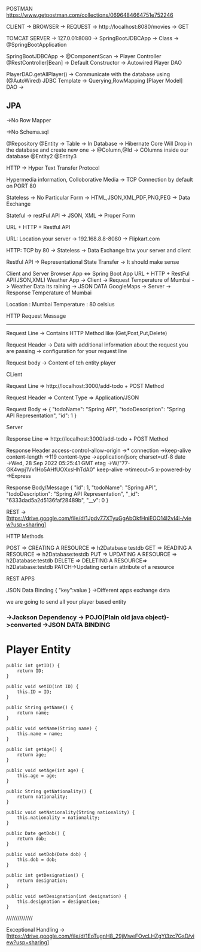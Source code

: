POSTMAN
https://www.getpostman.com/collections/0696484664751e752246


CLIENT -> BROWSER -> REQUEST -> http://localhost:8080/movies -> GET

TOMCAT SERVER -> 127.0.01:8080 -> SpringBootJDBCApp -> Class -> @SpringBootApplication

SpringBootJDBCApp -> @ComponentScan -> Player Controller @RestController[Bean] -> Default Constructor -> Autowired Player DAO

PlayerDAO.getAllPlayer() -> Communicate with the database using (@AutoWired) JDBC Template -> Querying,RowMapping [Player
Model] DAO ->

JPA
---
->No Row Mapper

->No Schema.sql

@Repository
@Entity -> Table -> In Database -> Hibernate Core Will Drop in the database and create new one -> @Column,@Id -> COlumns inside our database
@Entity2
@Entity3












HTTP -> Hyper Text Transfer Protocol

Hypermedia information, Colloborative Media -> TCP Connection by default on PORT 80

Stateless -> No Particular Form -> HTML,JSON,XML,PDF,PNG,PEG -> Data Exchange

Stateful -> restFul API -> JSON, XML -> Proper Form

URL + HTTP + Restful API

URL: Location your server -> 192.168.8.8-8080 -> Flipkart.com

HTTP: TCP by 80 -> Stateless -> Data Exchange btw your server and client

Restful API -> Representational State Transfer -> It should make sense



Client and Server
Browser App <=> Spring Boot App
URL + HTTP + RestFul API(JSON,XML)
Weather App -> Client -> Request Temperature of Mumbai -> Weather Data its raining -> JSON DATA
GoogleMaps -> Server -> Response Temperature of Mumbai 

Location : Mumbai
Temperature : 80 celsius

HTTP Request Message 

*****************************

Request Line -> Contains HTTP Method like (Get,Post,Put,Delete)

Request Header -> Data with additional information about the request you are passing -> configuration for your  request line

Request body -> Content of teh entity player



CLient

Request Line => http://localhost:3000/add-todo + POST Method

Request Header => Content Type => Application/JSON

Request Body => { "todoName": "Spring API", "todoDescription": "Spring API Representation", "id": 1 }

Server

Response Line => http://localhost:3000/add-todo + POST Method

Response Header access-control-allow-origin →* connection →keep-alive content-length →119 content-type →application/json; charset=utf-8 date →Wed, 28 Sep 2022 05:25:41 GMT etag →W/"77-GK4wpj1Vv1Ho5AHfUOXxsHhTdA0" keep-alive →timeout=5 x-powered-by →Express

Response Body/Message { "id": 1, "todoName": "Spring API", "todoDescription": "Spring API Representation", "_id": "6333dad5a2d5136faf28489b", "__v": 0 }

REST -> [https://drive.google.com/file/d/1Jpdv77XTyuGgAbOkfHniEOO14I2vI4l-/view?usp=sharing]

HTTP Methods

POST => CREATING A RESOURCE => h2Database testdb
GET => READING A RESOURCE => h2Database:testdb
PUT => UPDATING A RESOURCE => h2Database:testdb
DELETE => DELETING A RESOURCE=> h2Database:testdb
PATCH->Updating certain attribute of a resource


REST APPS

JSON Data Binding
{
    "key":value
}
->Different apps exchange data

we are going to send all your player based entity 

### ->Jackson Dependency -> POJO(Plain old java object)->converted ->JSON DATA BINDING
# Player Entity

    public int getID() {
        return ID;
    }

    public void setID(int ID) {
        this.ID = ID;
    }

    public String getName() {
        return name;
    }

    public void setName(String name) {
        this.name = name;
    }

    public int getAge() {
        return age;
    }

    public void setAge(int age) {
        this.age = age;
    }

    public String getNationality() {
        return nationality;
    }

    public void setNationality(String nationality) {
        this.nationality = nationality;
    }

    public Date getDob() {
        return dob;
    }

    public void setDob(Date dob) {
        this.dob = dob;
    }

    public int getDesignation() {
        return designation;
    }

    public void setDesignation(int designation) {
        this.designation = designation;
    }




//////////////

Exceptional Handling -> [https://drive.google.com/file/d/1EoTugnH8_29jMweFOvcLHZgYi3zc7GsD/view?usp=sharing]
